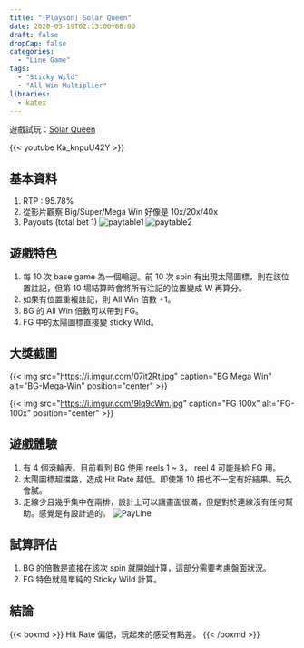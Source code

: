 ```yaml
---
title: "[Playson] Solar Queen"
date: 2020-03-19T02:13:00+08:00
draft: false
dropCap: false
categories:
  - "Line Game"
tags:
  - "Sticky Wild"
  - "All Win Multiplier"
libraries:
  - katex
---
```


遊戲試玩：[Solar Queen](https://www.casinoheroes.com/en/casino/slots/playson/332025/solarqueen/?referrer=casino)

{{< youtube Ka_knpuU42Y >}}

<!--more-->

## 基本資料

1. RTP : 95.78%
2. 從影片觀察 Big/Super/Mega Win 好像是 10x/20x/40x
3. Payouts (total bet 1)
   ![paytable1](https://i.imgur.com/HM0WJUh.png)
   ![paytable2](https://i.imgur.com/55Lnxb3.png)

## 遊戲特色

1. 每 10 次 base game 為一個輪迴。前 10 次 spin 有出現太陽圖標，則在該位置註記，但第 10 場結算時會將所有注記的位置變成 W 再算分。
2. 如果有位置重複註記，則 All Win 倍數 +1。
3. BG 的 All Win 倍數可以帶到 FG。
4. FG 中的太陽圖標直接變 sticky Wild。

## 大獎截圖

{{< img src="https://i.imgur.com/07it2Rt.jpg" caption="BG Mega Win" alt="BG-Mega-Win"  position="center" >}}

{{< img src="https://i.imgur.com/9lq9cWm.jpg" caption="FG 100x" alt="FG-100x"  position="center" >}}

## 遊戲體驗

1. 有 4 個滾輪表。目前看到 BG 使用 reels 1 ~ 3， reel 4 可能是給 FG 用。
2. 太陽圖標超擋路，造成 Hit Rate 超低。即使第 10 把也不一定有好結果。玩久會膩。
3. 走線少且幾乎集中在兩排，設計上可以讓畫面很滿，但是對於連線沒有任何幫助。感覺是有設計過的。 ![PayLine](https://i.imgur.com/5Yh4NTC.png)

## 試算評估

1. BG 的倍數是直接在該次 spin 就開始計算，這部分需要考慮盤面狀況。
2. FG 特色就是單純的 Sticky Wild 計算。

## 結論

{{< boxmd >}}
Hit Rate 偏低，玩起來的感受有點差。
{{< /boxmd >}}
